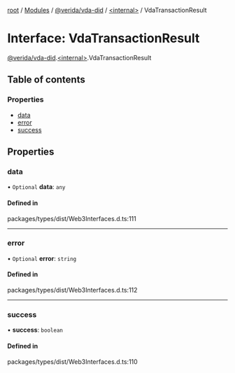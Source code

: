 [root](../README.md) / [Modules](../modules.md) / [@verida/vda-did](../modules/verida_vda_did.md) / [<internal\>](../modules/verida_vda_did._internal_.md) / VdaTransactionResult

# Interface: VdaTransactionResult

[@verida/vda-did](../modules/verida_vda_did.md).[<internal\>](../modules/verida_vda_did._internal_.md).VdaTransactionResult

## Table of contents

### Properties

- [data](verida_vda_did._internal_.VdaTransactionResult.md#data)
- [error](verida_vda_did._internal_.VdaTransactionResult.md#error)
- [success](verida_vda_did._internal_.VdaTransactionResult.md#success)

## Properties

### data

• `Optional` **data**: `any`

#### Defined in

packages/types/dist/Web3Interfaces.d.ts:111

___

### error

• `Optional` **error**: `string`

#### Defined in

packages/types/dist/Web3Interfaces.d.ts:112

___

### success

• **success**: `boolean`

#### Defined in

packages/types/dist/Web3Interfaces.d.ts:110
